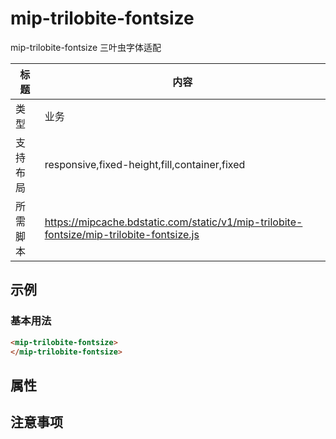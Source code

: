 # mip-trilobite-fontsize

mip-trilobite-fontsize 三叶虫字体适配

标题|内容
----|----
类型|业务
支持布局|responsive,fixed-height,fill,container,fixed
所需脚本|https://mipcache.bdstatic.com/static/v1/mip-trilobite-fontsize/mip-trilobite-fontsize.js

## 示例

### 基本用法
```html
<mip-trilobite-fontsize>
</mip-trilobite-fontsize>
```

## 属性


## 注意事项


